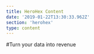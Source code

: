 ```yaml
---
title: HeroHex Content
date: '2019-01-22T13:30:33.962Z'
section: 'herohex'
type: content
---
```

#Turn your data into revenue
